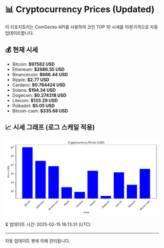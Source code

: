 
# 📊 Cryptocurrency Prices (Updated)

이 리포지토리는 CoinGecko API를 사용하여 코인 TOP 10 시세를 10분가격으로 자동 업데이트합니다.

## 💰 현재 시세
- Bitcoin: **$97582 USD**
- Ethereum: **$2686.55 USD**
- Binancecoin: **$666.44 USD**
- Ripple: **$2.77 USD**
- Cardano: **$0.784424 USD**
- Solana: **$194.34 USD**
- Dogecoin: **$0.274318 USD**
- Litecoin: **$133.29 USD**
- Polkadot: **$5.05 USD**
- Bitcoin-cash: **$335.68 USD**

## 📈 시세 그래프 (로그 스케일 적용)
![Crypto Prices](crypto_prices.png)

⏳ 업데이트 시간: 2025-02-15 16:13:31 (UTC)

---
자동 업데이트 봇에 의해 관리됩니다.
